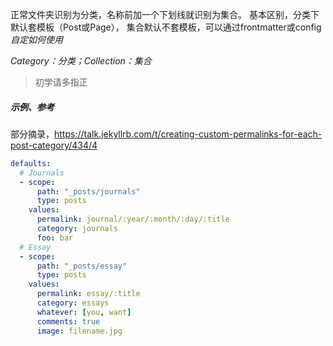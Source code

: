 正常文件夹识别为分类，名称前加一个下划线就识别为集合。
基本区别，分类下默认套模板（Post或Page），
集合默认不套模板，可以通过frontmatter或config*自定如何使用*

*Category：分类；Collection：集合*
>初学请多指正

##### 示例、参考
部分摘录，https://talk.jekyllrb.com/t/creating-custom-permalinks-for-each-post-category/434/4
```YAML
defaults:
  # Journals
  - scope:
      path: "_posts/journals"
      type: posts
    values:
      permalink: journal/:year/:month/:day/:title
      category: journals
      foo: bar
  # Essay
  - scope:
      path: "_posts/essay"
      type: posts
    values:
      permalink: essay/:title
      category: essays
      whatever: [you, want]
      comments: true
      image: filename.jpg
```
